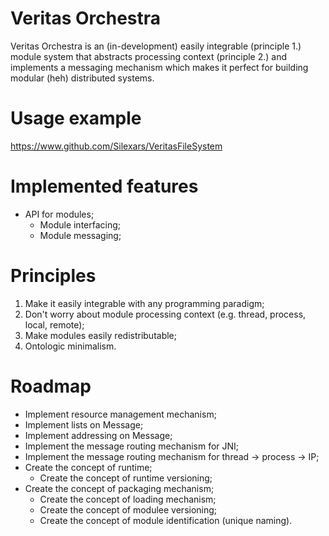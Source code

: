 # Veritas Orchestra

Veritas Orchestra is an (in-development) easily integrable (principle 1.) module system that abstracts processing context (principle 2.) and implements a messaging mechanism which makes it perfect for building modular (heh) distributed systems.

# Usage example

https://www.github.com/Silexars/VeritasFileSystem

# Implemented features

* API for modules;
   * Module interfacing;
   * Module messaging;

# Principles

1. Make it easily integrable with any programming paradigm;
2. Don't worry about module processing context (e.g. thread, process, local, remote);
3. Make modules easily redistributable;
4. Ontologic minimalism.

# Roadmap

* Implement resource management mechanism;
* Implement lists on Message;
* Implement addressing on Message;
* Implement the message routing mechanism for JNI;
* Implement the message routing mechanism for thread -> process -> IP;
* Create the concept of runtime;
   * Create the concept of runtime versioning;
* Create the concept of packaging mechanism;
   * Create the concept of loading mechanism;
   * Create the concept of modulee versioning;
   * Create the concept of  module identification (unique naming).
